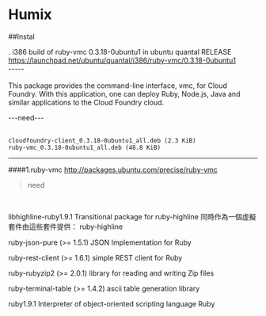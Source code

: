 # Humix
##Instal

. i386 build of ruby-vmc 0.3.18-0ubuntu1 in ubuntu quantal RELEASE </br>
https://launchpad.net/ubuntu/quantal/i386/ruby-vmc/0.3.18-0ubuntu1  </br>
----- </br>
</br>
   This package provides the command-line interface, vmc, for Cloud Foundry.
   With this application, one can deploy Ruby, Node.js, Java and similar
   applications to the Cloud Foundry cloud.


---need---  </br>
 </br>

    cloudfoundry-client_0.3.18-0ubuntu1_all.deb (2.3 KiB)
    ruby-vmc_0.3.18-0ubuntu1_all.deb (48.8 KiB)

---
####1.ruby-vmc
http://packages.ubuntu.com/precise/ruby-vmc 
>need 

</br>

 libhighline-ruby1.9.1
    Transitional package for ruby-highline
    同時作為一個虛擬套件由這些套件提供： ruby-highline 

ruby-json-pure (>= 1.5.1)
    JSON Implementation for Ruby 

ruby-rest-client (>= 1.6.1)
    simple REST client for Ruby 

ruby-rubyzip2 (>= 2.0.1)
    library for reading and writing Zip files 

ruby-terminal-table (>= 1.4.2)
    ascii table generation library 

ruby1.9.1
    Interpreter of object-oriented scripting language Ruby 



